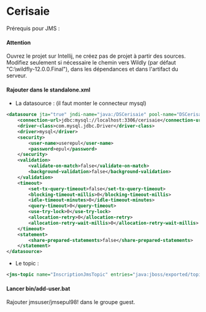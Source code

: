 # Cerisaie

Prérequis pour JMS : 

#### Attention

Ouvrez le projet sur Intellij, ne créez pas de projet à partir des sources.
Modifiez seulement si nécessaire le chemin vers Wildly (par défaut "C:\wildfly-12.0.0.Final"), dans les dépendances et dans l'artifact du serveur.

#### Rajouter dans le standalone.xml 

- La datasource : (il faut monter le connecteur mysql)

```xml
<datasource jta="true" jndi-name="java:/DSCerisaie" pool-name="DSCerisaie" enabled="true" use-ccm="true">
    <connection-url>jdbc:mysql://localhost:3306/cerisaie</connection-url>
    <driver-class>com.mysql.jdbc.Driver</driver-class>
    <driver>mysql</driver>
    <security>
        <user-name>userepul</user-name>
        <password>epul</password>
    </security>
    <validation>
        <validate-on-match>false</validate-on-match>
        <background-validation>false</background-validation>
    </validation>
    <timeout>
        <set-tx-query-timeout>false</set-tx-query-timeout>
        <blocking-timeout-millis>0</blocking-timeout-millis>
        <idle-timeout-minutes>0</idle-timeout-minutes>
        <query-timeout>0</query-timeout>
        <use-try-lock>0</use-try-lock>
        <allocation-retry>0</allocation-retry>
        <allocation-retry-wait-millis>0</allocation-retry-wait-millis>
    </timeout>
    <statement>
        <share-prepared-statements>false</share-prepared-statements>
    </statement>
</datasource>
```

- Le topic :

```xml
<jms-topic name="InscriptionJmsTopic" entries="java:jboss/exported/topic/InscriptionJmsTopic"/>
```

#### Lancer bin/add-user.bat

Rajouter jmsuser/jmsepul98! dans le groupe guest.